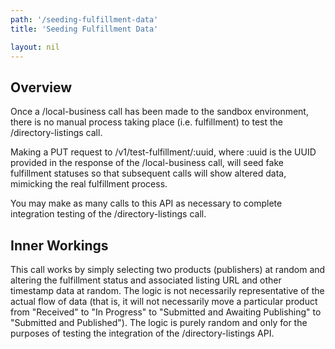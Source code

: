 ```yaml
---
path: '/seeding-fulfillment-data'
title: 'Seeding Fulfillment Data'

layout: nil
---
```


## Overview

Once a /local-business call has been made to the sandbox environment, there is no manual process taking place (i.e. fulfillment) to test the /directory-listings call.

Making a PUT request to /v1/test-fulfillment/:uuid, where :uuid is the UUID provided in the response of the /local-business call, will seed fake fulfillment statuses so that subsequent calls will show altered data, mimicking the real fulfillment process.

You may make as many calls to this API as necessary to complete integration testing of the /directory-listings call.

## Inner Workings

This call works by simply selecting two products (publishers) at random and altering the fulfillment status and associated listing URL and other timestamp data at random. The logic is not necessarily representative of the actual flow of data (that is, it will not necessarily move a particular product from "Received" to "In Progress" to "Submitted and Awaiting Publishing" to "Submitted and Published"). The logic is purely random and only for the purposes of testing the integration of the /directory-listings API.
